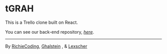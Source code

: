 # tGRAH

This is a Trello clone built on React.

You can see our back-end repository, _[here](https://github.com/Lexscher/tGRAH-api)_.

---

By [RichieCoding](https://github.com/RichieCoding), [Ghalstein](https://github.com/Ghalstein) , & [Lexscher](https://github.com/Lexscher)
